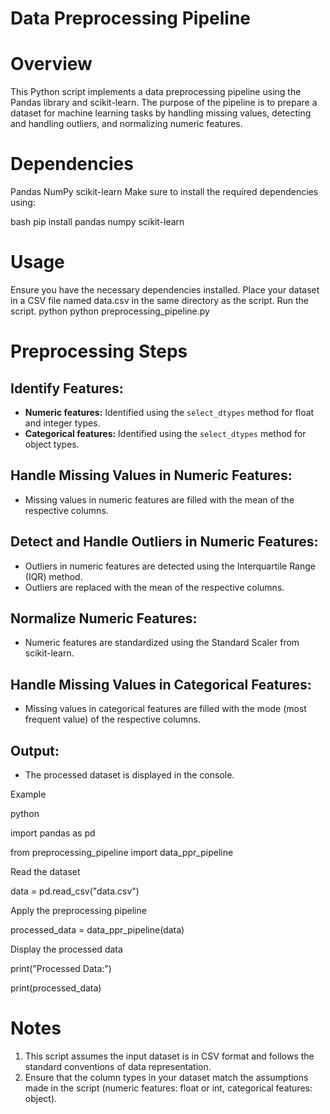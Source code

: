 # Data Preprocessing Pipeline
# Overview
This Python script implements a data preprocessing pipeline using the Pandas library and scikit-learn. The purpose of the pipeline is to prepare a dataset for machine learning tasks by handling missing values, detecting and handling outliers, and normalizing numeric features.

# Dependencies
Pandas
NumPy
scikit-learn
Make sure to install the required dependencies using:

bash
pip install pandas numpy scikit-learn

# Usage
Ensure you have the necessary dependencies installed.
Place your dataset in a CSV file named data.csv in the same directory as the script.
Run the script.
python
python preprocessing_pipeline.py
# Preprocessing Steps
## Identify Features:
- **Numeric features:** Identified using the `select_dtypes` method for float and integer types.
- **Categorical features:** Identified using the `select_dtypes` method for object types.
## Handle Missing Values in Numeric Features:
- Missing values in numeric features are filled with the mean of the respective columns.
## Detect and Handle Outliers in Numeric Features:
- Outliers in numeric features are detected using the Interquartile Range (IQR) method.
- Outliers are replaced with the mean of the respective columns.
## Normalize Numeric Features:
- Numeric features are standardized using the Standard Scaler from scikit-learn.
## Handle Missing Values in Categorical Features:
- Missing values in categorical features are filled with the mode (most frequent value) of the respective columns.
## Output:

- The processed dataset is displayed in the console.

Example

python

import pandas as pd

from preprocessing_pipeline import data_ppr_pipeline

Read the dataset

data = pd.read_csv("data.csv")

Apply the preprocessing pipeline

processed_data = data_ppr_pipeline(data)

Display the processed data

print("Processed Data:")

print(processed_data)
# Notes
1. This script assumes the input dataset is in CSV format and follows the standard conventions of data representation.
2. Ensure that the column types in your dataset match the assumptions made in the script (numeric features: float or int, categorical features: object).






